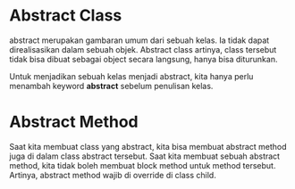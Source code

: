 # Abstract Class
abstract merupakan gambaran umum dari sebuah kelas. Ia tidak dapat direalisasikan dalam sebuah objek.
Abstract class artinya, class tersebut tidak bisa dibuat sebagai object secara langsung, hanya bisa diturunkan.

Untuk menjadikan sebuah kelas menjadi abstract, kita hanya perlu menambah keyword **abstract** sebelum penulisan kelas.

# Abstract Method
Saat kita membuat class yang abstract, kita bisa membuat abstract method juga di dalam class abstract tersebut.  Saat kita membuat sebuah abstract method, kita tidak boleh membuat block method untuk method tersebut. Artinya, abstract method wajib di override di class child.
